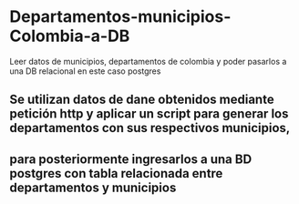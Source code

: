 # Departamentos-municipios-Colombia-a-DB
Leer datos de municipios, departamentos de colombia y poder pasarlos a una DB relacional en este caso postgres
## Se utilizan datos de dane obtenidos mediante petición http y aplicar un script para generar los departamentos con sus respectivos municipios, 
## para posteriormente ingresarlos a una BD postgres con tabla relacionada entre departamentos y municipios 
